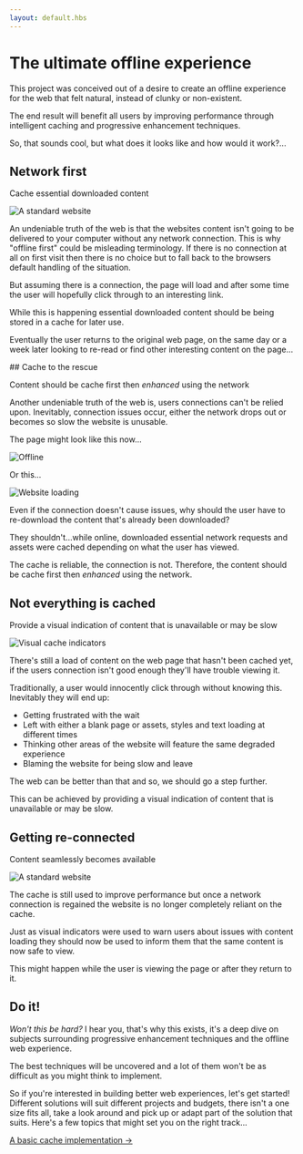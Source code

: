 ```yaml
---
layout: default.hbs
---
```


<div class="article-header">

  # The ultimate offline experience

</div>

<p class="subtitle">
  This project was conceived out of a desire to create an offline experience for
  the web that felt natural, instead of clunky or non-existent.
</p>

The end result will benefit all users by improving performance through intelligent caching and progressive enhancement techniques. 

So, that sounds cool, but what does it looks like and how would it work?...

## Network first
<p class="subtitle">
  Cache essential downloaded content
</p>

![A standard website](/assets/the-ultimate-offline-experience/standard-page.png)

An undeniable truth of the web is that the websites content isn't going to be delivered to your computer without any network connection. This is why "offline first" could be misleading terminology. If there is no connection at all on first visit then there is no choice but to fall back to the browsers default handling of the situation.

But assuming there is a connection, the page will load and after some time the user will hopefully click through to an interesting link.

While this is happening essential downloaded content should be being stored in a cache for later use.

Eventually the user returns to the original web page, on the same day or a week later looking to re-read or find other interesting content on the page...

## Cache to the rescue
<p class="subtitle">
  Content should be cache first then <i>enhanced</i> using the network
</p>

Another undeniable truth of the web is, users connections can't be relied upon. Inevitably, connection issues occur, either the network drops out or becomes so slow the website is unusable.

The page might look like this now...

![Offline](/assets/the-ultimate-offline-experience/offline.png)

Or this...

![Website loading](/assets/the-ultimate-offline-experience/loading.png)

Even if the connection doesn't cause issues, why should the user have to re-download the content that's already been downloaded?

They shouldn't...while online, downloaded essential network requests and assets were cached depending on what the user has viewed.

The cache is reliable, the connection is not. Therefore, the content should be cache first then *enhanced* using the network.

## Not everything is cached
<p class="subtitle">
  Provide a visual indication of content that is unavailable or may be slow
</p>

![Visual cache indicators](/assets/the-ultimate-offline-experience/indicators.png)

There's still a load of content on the web page that hasn't been cached yet, if the users connection isn't good enough they'll have trouble viewing it.

Traditionally, a user would innocently click through without knowing this. Inevitably they will end up:

- Getting frustrated with the wait
- Left with either a blank page or assets, styles and text loading at different times
- Thinking other areas of the website will feature the same degraded experience
- Blaming the website for being slow and leave

The web can be better than that and so, we should go a step further.

This can be achieved by providing a visual indication of content that is unavailable or may be slow.

## Getting re-connected
<p class="subtitle">
  Content seamlessly becomes available
</p>

![A standard website](/assets/the-ultimate-offline-experience/re-connected.png)

The cache is still used to improve performance but once a network connection is regained the website is no longer completely reliant on the cache.

Just as visual indicators were used to warn users about issues with content loading they should now be used to inform them that the same content is now safe to view.

This might happen while the user is viewing the page or after they return to it.

## Do it!

*Won't this be hard?* I hear you, that's why this exists, it's a deep dive on subjects surrounding progressive enhancement techniques and the offline web experience.

The best techniques will be uncovered and a lot of them won't be as difficult as you might think to implement.

So if you're interested in building better web experiences, let's get started! Different solutions will suit different projects and budgets, there isn't a one size fits all, take a look around and pick up or adapt part of the solution that suits. Here's a few topics that might set you on the right track...

[A basic cache implementation &rarr;](/a-basic-cache-implementation.html)
